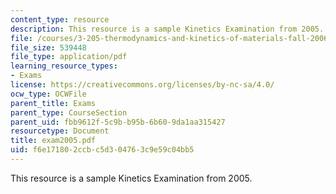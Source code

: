 ```yaml
---
content_type: resource
description: This resource is a sample Kinetics Examination from 2005.
file: /courses/3-205-thermodynamics-and-kinetics-of-materials-fall-2006/f6e171802ccbc5d304763c9e59c04bb5_exam2005.pdf
file_size: 539448
file_type: application/pdf
learning_resource_types:
- Exams
license: https://creativecommons.org/licenses/by-nc-sa/4.0/
ocw_type: OCWFile
parent_title: Exams
parent_type: CourseSection
parent_uid: fbb9612f-5c9b-b95b-6b60-9da1aa315427
resourcetype: Document
title: exam2005.pdf
uid: f6e17180-2ccb-c5d3-0476-3c9e59c04bb5
---
```

This resource is a sample Kinetics Examination from 2005.